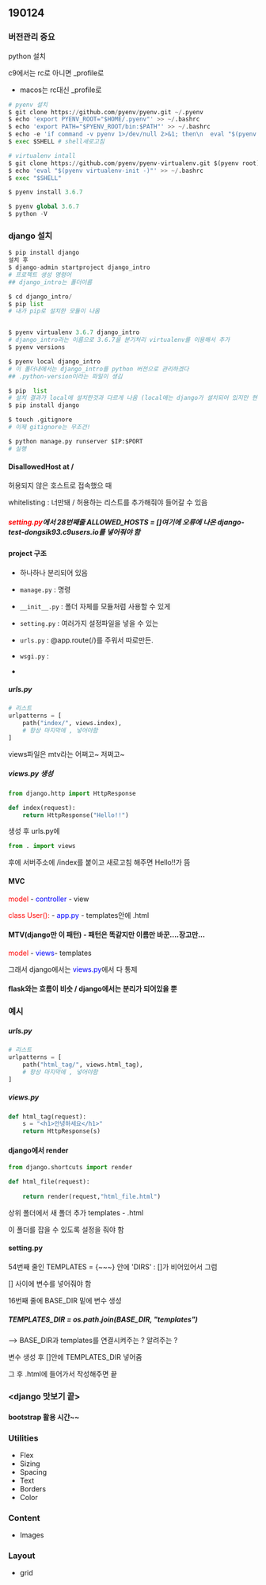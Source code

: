 ## 190124

### 버전관리 중요

python 설치

c9에서는 rc로 아니면 _profile로

- macos는 rc대신 _profile로

```python
# pyenv 설치
$ git clone https://github.com/pyenv/pyenv.git ~/.pyenv
$ echo 'export PYENV_ROOT="$HOME/.pyenv"' >> ~/.bashrc
$ echo 'export PATH="$PYENV_ROOT/bin:$PATH"' >> ~/.bashrc
$ echo -e 'if command -v pyenv 1>/dev/null 2>&1; then\n  eval "$(pyenv init -)"\nfi' >> ~/.bashrc
$ exec $SHELL # shell새로고침

# virtualenv intall
$ git clone https://github.com/pyenv/pyenv-virtualenv.git $(pyenv root)/plugins/pyenv-virtualenv
$ echo 'eval "$(pyenv virtualenv-init -)"' >> ~/.bashrc
$ exec "$SHELL"

$ pyenv install 3.6.7

$ pyenv global 3.6.7
$ python -V
```



### django 설치

```python
$ pip install django
설치 후
$ django-admin startproject django_intro
# 프로젝트 생성 명령어
## django_intro는 폴더이름

$ cd django_intro/
$ pip list
# 내가 pip로 설치한 모듈이 나옴


$ pyenv virtualenv 3.6.7 django_intro
# django_intro라는 이름으로 3.6.7을 분기처리 virtualenv를 이용해서 추가
$ pyenv versions

$ pyenv local django_intro
# 이 폴더내에서는 django_intro를 python 버전으로 관리하겠다
## .python-version이라는 파일이 생김 

$ pip  list
# 설치 결과가 local에 설치한것과 다르게 나옴 (local에는 django가 설치되어 있지만 현재 폴더에는 설치가 안됨 -- local과 현재폴더의 버전을 다르게 관리)
$ pip install django

$ touch .gitignore
# 이제 gitignore는 무조건!

$ python manage.py runserver $IP:$PORT
# 실행
```



#### DisallowedHost at /

허용되지 않은 호스트로 접속했으 때

whitelisting : 너만돼 / 허용하는 리스트를 추가해줘야 들어갈 수 있음

##### <span style="color:red">setting.py</span>에서 28번째줄 ALLOWED_HOSTS = []여기에 오류에 나온 django-test-dongsik93.c9users.io를 넣어줘야 함



#### project 구조

- 하나하나 분리되어 있음

- `manage.py` : 명령
- `__init__.py` : 폴더 자체를 모듈처럼 사용할 수 있게
- `setting.py` : 여러가지 설정파일을 넣을 수 있는
- `urls.py` : @app.route(/)를 주워서 따로만든.  
- `wsgi.py` : 
- 



##### urls.py

```python
# 리스트
urlpatterns = [
    path("index/", views.index),
    # 항상 마지막에 , 넣어야함
]
```



views파일은 mtv라는 어쩌고~ 저쩌고~



##### views.py 생성

```python
from django.http import HttpResponse

def index(request):
    return HttpResponse("Hello!!")
```



생성 후 urls.py에 

```python
from . import views
```



후에 서버주소에 /index를 붙이고 새로고침 해주면 Hello!!가 뜸



#### MVC

<span style="color:red">model</span> - <span style="color:blue">controller </span>- view

<span style="color:red">class User():</span> - <span style="color:blue">app.py </span> -  templates안에 .html



#### MTV(django만 이 패턴) - 패턴은 똑같지만 이름만 바꾼....장고만...

<span style="color:red">model</span> - <span style="color:blue">views</span>- templates

그래서 django에서는 <span style="color:blue">views.py</span>에서 다 통제



#### flask와는 흐름이 비슷 / django에서는 분리가 되어있을 뿐



### 예시



##### urls.py

```python
# 리스트
urlpatterns = [
    path("html_tag/", views.html_tag),
    # 항상 마지막에 , 넣어야함
]
```

##### views.py

```python
def html_tag(request):
    s = "<h1>안녕하세요</h1>"
    return HttpResponse(s)
```



#### django에서 render

```python
from django.shortcuts import render

def html_file(request):
    
    return render(request,"html_file.html")
```

상위 폴더에서 새 폴더 추가 templates - .html

이 폴더를 잡을 수 있도록 설정을 줘야 함



#### setting.py

54번째 줄인 TEMPLATES = {~~~} 안에 'DIRS' : []가 비어있어서 그럼

[] 사이에 변수를 넣어줘야 함



16번째 줄에 BASE_DIR  밑에 변수 생성

##### TEMPLATES_DIR = os.path.join(BASE_DIR, "templates")

--> BASE_DIR과 templates를 연결시켜주는 ? 알려주는 ?



변수 생성 후  []안에 TEMPLATES_DIR 넣어줌



그 후 .html에 들어가서 작성해주면 끝



### <django 맛보기 끝>



#### bootstrap 활용 시간~~



### Utilities

- Flex
- Sizing
- Spacing
- Text
- Borders
- Color

### Content

- Images

### Layout

- grid





















